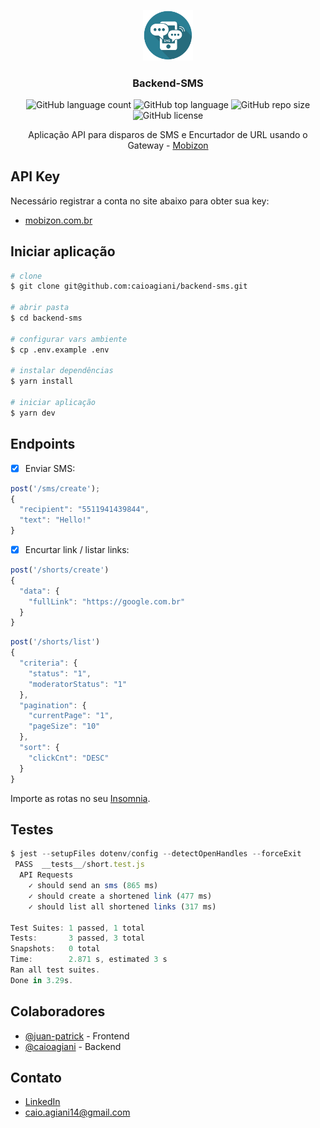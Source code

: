 <p align="center">
  <img width="16%" src=".github/logo.png" alt="mobizon sms" title="mobizon sms"></a>
</p>

<h3 align="center">Backend-SMS</h3>

<p align="center">
  <img alt="GitHub language count" src="https://img.shields.io/github/languages/count/caioagiani/backend-sms">
  <img alt="GitHub top language" src="https://img.shields.io/github/languages/top/caioagiani/backend-sms">
  <img alt="GitHub repo size" src="https://img.shields.io/github/repo-size/caioagiani/backend-sms">
  <img alt="GitHub license" src="https://img.shields.io/badge/license-MIT-blue.svg">
</p>

<div align="center">

Aplicação API para disparos de SMS e Encurtador de URL usando o Gateway - [Mobizon](https://github.com/mobizon/mobizon-php/tree/master/docs/examples)

</div>

## API Key

Necessário registrar a conta no site abaixo para obter sua key:

- [mobizon.com.br](https://mobizon.com.br)

## Iniciar aplicação

```bash
# clone
$ git clone git@github.com:caioagiani/backend-sms.git

# abrir pasta
$ cd backend-sms

# configurar vars ambiente
$ cp .env.example .env

# instalar dependências
$ yarn install

# iniciar aplicação
$ yarn dev
```

## Endpoints

- [x] Enviar SMS:

```javascript
post('/sms/create');
{
  "recipient": "5511941439844",
  "text": "Hello!"
}
```

- [x] Encurtar link / listar links:

```javascript
post('/shorts/create')
{
  "data": {
    "fullLink": "https://google.com.br"
  }
}
```

```javascript
post('/shorts/list')
{
  "criteria": {
    "status": "1",
    "moderatorStatus": "1"
  },
  "pagination": {
    "currentPage": "1",
    "pageSize": "10"
  },
  "sort": {
    "clickCnt": "DESC"
  }
}
```

Importe as rotas no seu [Insomnia](https://insomnia.rest/run/?label=backend-sms&uri=https://raw.githubusercontent.com/caioagiani/backend-sms/master/insomnia.json).

## Testes

```javascript
$ jest --setupFiles dotenv/config --detectOpenHandles --forceExit
 PASS  __tests__/short.test.js
  API Requests
    ✓ should send an sms (865 ms)
    ✓ should create a shortened link (477 ms)
    ✓ should list all shortened links (317 ms)

Test Suites: 1 passed, 1 total
Tests:       3 passed, 3 total
Snapshots:   0 total
Time:        2.871 s, estimated 3 s
Ran all test suites.
Done in 3.29s.
```

## Colaboradores

- [@juan-patrick](https://github.com/juan-patrick) - Frontend
- [@caioagiani](https://github.com/caioagiani) - Backend

## Contato

- [LinkedIn](https://www.linkedin.com/in/caioagiani)
- [caio.agiani14@gmail.com](mailto:caio.agiani14@gmail.com)
